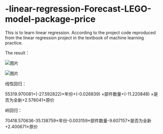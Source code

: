 # -linear-regression-Forecast-LEGO-model-package-price

This is to learn linear regression. According to the project code reproduced from the linear regression project in the textbook of machine learning practice.

The result：

![图片](https://user-images.githubusercontent.com/45117470/156297290-51449a6a-0d57-459b-817e-07215fed86ff.png)

![图片](https://user-images.githubusercontent.com/45117470/156297301-b781138c-429a-418f-8749-ae8ea21f86e2.png)

线性回归：

55319.970081+(-27.592822)×年份+(-0.026839) ×部件数量+(-11.220848) ×是否为全新+2.576041×原价

岭回归：

70418.570636-35.138759×年份-0.003159×部件数量-9.607157×是否为全新+2.400671×原价
